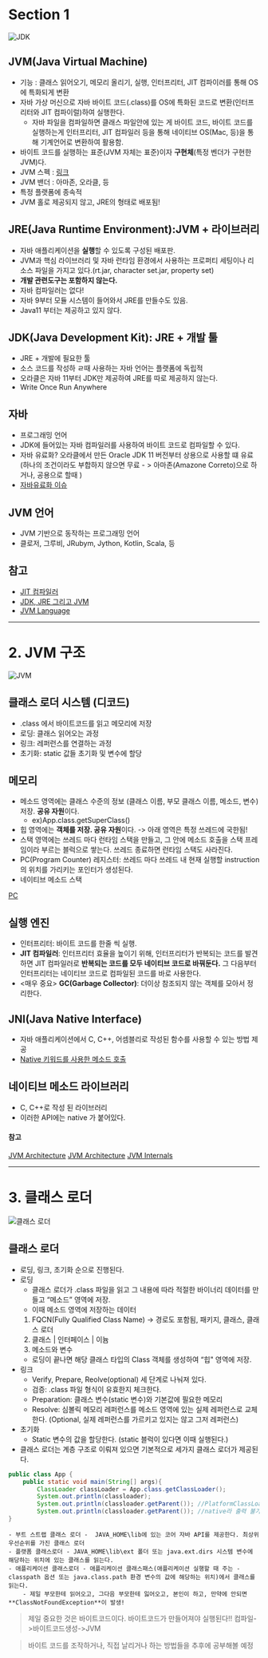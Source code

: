# Section 1

![JDK](jdk.png)

## JVM(Java Virtual Machine)

- 기능 : 클래스 읽어오기, 메모리 올리기, 실행, 인터프리터, JIT 컴파이러를 통해 OS에 특화되게 변환
- 자바 가상 머신으로 자바 바이트 코드(.class)를 OS에 특화된 코드로 변환(인터프리터와 JIT 컴파이럴)하여 실행한다.
  - 자바 파일을 컴파일하면 클래스 파일안에 있는 게 바이트 코드, 바이트 코드를 실행하는게 인터프리터, JIT 컴파일러 등을 통해 네이티브 OS(Mac, 등)을 통해 기계언어로 변환하여 활용함.
- 바이트 코드를 실행하는 표준(JVM 자체는 표준)이자 **구현체**(특정 벤더가 구현한 JVM)다.
- JVM 스펙 : [링크](https://docs.oracle.com/javase/specs/jvms/se11/html/)
- JVM 밴더 : 아마존, 오라클, 등
- 특정 플랫폼에 종속적
- JVM 홀로 제공되지 않고, JRE의 형태로 배포됨!

## JRE(Java Runtime Environment):JVM + 라이브러리

- 자바 애플리케이션을 **실행**할 수 있도록 구성된 배포판.
- JVM과 핵심 라이브러리 및 자바 런타임 환경에서 사용하는 프로퍼티 세팅이나 리소스 파일을 가지고 있다.(rt.jar, character set.jar, property set)
- **개발 관련도구는 포함하지 않는다.**
- 자바 컴파일러는 없다!
- 자바 9부터 모듈 시스템이 들어와서 JRE를 만들수도 있음.
- Java11 부터는 제공하고 있지 않다.

## JDK(Java Development Kit): JRE + 개발 툴

- JRE + 개발에 필요한 툴
- 소스 코드를 작성하 ㄹ때 사용하는 자바 언어는 플랫폼에 독립적
- 오라클은 자바 11부터 JDK만 제공하여 JRE를 따로 제공하지 않는다.
- Write Once Run Anywhere

## 자바

- 프로그래밍 언어
- JDK에 들어있는 자바 컴파일러를 사용하여 바이트 코드로 컴파일할 수 있다.
- 자바 유료화? 오라클에서 만든 Oracle JDK 11 버전부터 상용으로 사용할 떄 유료(하나의 조건이라도 부합하지 않으면 무료 - > 아마존(Amazone Correto)으로 하거나, 공용으로 할때 )
- [자바유료화 이슈](https://medium.com/@javachampions/java-is-still-free-c02aef8c9e04)

## JVM 언어

- JVM 기반으로 동작하는 프로그래밍 언어
- 클로저, 그루비, JRubym, Jython, Kotlin, Scala, 등

## 참고

- [JIT 컴파일러](https://aboullaite.me/understanding-jit-compiler-just-in-time-compiler/)
- [JDK, JRE 그리고 JVM](https://howtodoinjava.com/java/basics/jdk-jre-jvm/)
- [JVM Language](https://en.wikipedia.org/wiki/List_of_JVM_languages)

---

# 2. JVM 구조

![JVM](jvm.png)

## 클래스 로더 시스템 (디코드)

- .class 에서 바이트코드를 읽고 메모리에 저장
- 로딩: 클래스 읽어오는 과정
- 링크: 레퍼런스를 연결하는 과정
- 초기화: static 값들 초기화 및 변수에 할당
  <br>

## 메모리

- 메소드 영역에는 클래스 수준의 정보 (클래스 이름, 부모 클래스 이름, 메소드, 변수) 저장. **공유 자원**이다.
  - ex)App.class.getSuperClass()
- 힙 영역에는 **객체를 저장. 공유 자원**이다.
  -> 아래 영역은 특정 쓰레드에 국한됨!
- 스택 영역에는 쓰레드 마다 런타임 스택을 만들고, 그 안에 메소드 호출을 스택 프레임이라 부르는 블럭으로 쌓는다. 쓰레드 종료하면 런타임 스택도 사라진다.
- PC(Program Counter) 레지스터: 쓰레드 마다 쓰레드 내 현재 실행할 instruction의 위치를 가리키는 포인터가 생성된다.
- 네이티브 메소드 스택

[PC](https://javapapers.com/core-java/java-jvm-run-time-data-areas/#Program_Counter_PC_Register)

## 실행 엔진

- 인터프리터: 바이트 코드를 한줄 씩 실행.
- **JIT 컴파일러**: 인터프리터 효율을 높이기 위해, 인터프리터가 반복되는 코드를 발견하면 JIT 컴파일러로 **반복되는 코드를 모두 네이티브 코드로 바꿔둔다.** 그 다음부터 인터프리터는 네이티브 코드로 컴파일된 코드를 바로 사용한다.
- <매우 중요> **GC(Garbage Collector)**: 더이상 참조되지 않는 객체를 모아서 정리한다.

## JNI(Java Native Interface)

- 자바 애플리케이션에서 C, C++, 어셈블리로 작성된 함수를 사용할 수 있는 방법 제공
- [Native 키워드를 사용한 메소드 호출](https://medium.com/@bschlining/a-simple-java-native-interface-jni-example-in-java-and-scala-68fdafe76f5f0)

## 네이티브 메소드 라이브러리

- C, C++로 작성 된 라이브러리
- 이러한 API에는 native 가 붙어있다.

#### 참고

[JVM Architecture](https://www.geeksforgeeks.org/jvm-works-jvm-architecture/)
[JVM Architecture](https://dzone.com/articles/jvm-architecture-explained)
[JVM Internals](http://blog.jamesdbloom.com/JVMInternals.html)

---

# 3. 클래스 로더

![클래스 로더](classLoader.png)

## 클래스 로더

- 로딩, 링크, 초기화 순으로 진행된다.
- 로딩
  - 클래스 로더가 .class 파일을 읽고 그 내용에 따라 적절한 바이너리 데이터를 만들고 “메소드” 영역에 저장.
  - 이때 메소드 영역에 저장하는 데이터
  1. FQCN(Fully Qualified Class Name) -> 경로도 포함됨, 패키지, 클래스, 클래스 로더
  2. 클래스 | 인터페이스 | 이늄
  3. 메소드와 변수
  - 로딩이 끝나면 해당 클래스 타입의 Class 객체를 생성하여 “힙" 영역에 저장.
- 링크
  - Verify, Prepare, Reolve(optional) 세 단계로 나눠져 있다.
  - 검증: .class 파일 형식이 유효한지 체크한다.
  - Preparation: 클래스 변수(static 변수)와 기본값에 필요한 메모리
  - Resolve: 심볼릭 메모리 레퍼런스를 메소드 영역에 있는 실제 레퍼런스로 교체한다. (Optional, 실제 레퍼런스를 가르키고 있지는 않고 그저 레퍼런스)
- 초기화
  - Static 변수의 값을 할당한다. (static 블럭이 있다면 이때 실행된다.)
- 클래스 로더는 계층 구조로 이뤄져 있으면 기본적으로 세가지 클래스 로더가 제공된다.

```java
public class App {
    public static void main(String[] args){
        ClassLoader classLoader = App.class.getClassLoader();
        System.out.println(classloader);
        System.out.println(classloader.getParent()); //PlatformClassLoader
        System.out.println(classloader.getParent()); //native라 출력 불가!    }
}
```

    - 부트 스트랩 클래스 로더 -  JAVA_HOME\lib에 있는 코어 자바 API를 제공한다. 최상위 우선순위를 가진 클래스 로더
    - 플랫폼 클래스로더 - JAVA_HOME\lib\ext 폴더 또는 java.ext.dirs 시스템 변수에 해당하는 위치에 있는 클래스를 읽는다.
    - 애플리케이션 클래스로더 - 애플리케이션 클래스패스(애플리케이션 실행할 때 주는 -classpath 옵션 또는 java.class.path 환경 변수의 값에 해당하는 위치)에서 클래스를 읽는다.
        - 제일 부모한테 읽어오고, 그다음 부모한테 잃어오고, 본인이 하고, 만약에 안되면 **ClassNotFoundException**이 발생!

> 제일 중요한 것은 바이트코드이다.
> 바이트코드가 만들어져야 실행된다!!
> 컴파일->바이트코드생성->JVM

> 바이트 코드를 조작하거나, 직접 날리거나 하는 방법들을 추후에 공부해볼 예정
